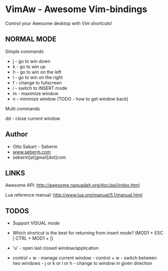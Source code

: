 VimAw - Awesome Vim-bindings
============================
Control your Awesome desktop with Vim shortcuts!

NORMAL MODE
-----------

Simple commands

* j - go to win down
* k - go to win up
* h - go to win on the left
* l - go to win on the right
* f - change to fullscreen
* i - switch to INSERT mode
* m - maximize window
* n - minimize window (TODO - how to get window back)


Multi commands

dd - close current window


Author
------
* Otto Sabart - Seberm
* www.seberm.com
* seberm[at]gmail[dot]com


LINKS
-----
Awesome API: http://awesome.naquadah.org/doc/api/index.html

Lua reference manual: http://www.lua.org/manual/5.1/manual.html


TODOS
-----
* Support VISUAL mode
* Which shortcut is the best for returning from insert mode? (MOD1 + ESC | CTRL + MOD1 + [)

* 'u' - open last closed window/application

* control + w - manage current window
            - control + w - switch between two windows
            - j or k or l or h - change to window in given direction
